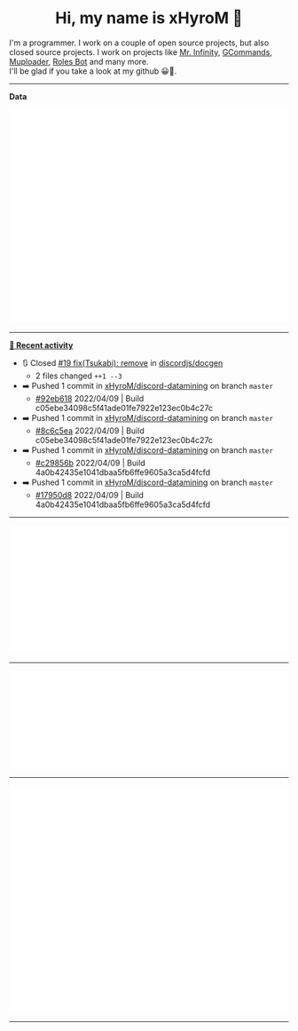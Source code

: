 <p align="center">
    <!-- <img src="https://avatars.githubusercontent.com/u/56601352" width="192" alt="hyro's pfp" /> -->
    <h1 align="center">Hi, my name is xHyroM 👋</h1>
</p>

I'm a programmer. I work on a couple of open source projects, but also closed source projects. I work on projects like [Mr. Infinity](https://discord.com/oauth2/authorize?client_id=720321585625694239&scope=bot%20applications.commands&permissions=8&redirect_uri=https://blobs.gq/imanager&prompt=consent&response_type=code), [GCommands](https://github.com/Garlic-Team/GCommands), [Muploader](https://github.com/xHyroM/Muploder), [Roles Bot](https://github.com/xHyroM/roles-bot) and many more.  
I'll be glad if you take a look at my github 😀👀.

___
**Data**

<img src="https://github.com/xHyroM/xHyroM/blob/master/.cache/base.svg">

___

**[📰 Recent activity](https://github.com/xHyroM)**
* 🔃 Closed [#19 fix(Tsukabi): remove](https://github.com/discordjs/docgen/pull/19) in [discordjs/docgen](https://github.com/discordjs/docgen)
  * 2 files changed `++1 --3`
* ➡️ Pushed 1 commit in [xHyroM/discord-datamining](https://github.com/xHyroM/discord-datamining) on branch `master`
  * [#92eb618](https://github.com/xHyroM/discord-datamining/commit/92eb618) 2022/04/09 | Build c05ebe34098c5f41ade01fe7922e123ec0b4c27c
* ➡️ Pushed 1 commit in [xHyroM/discord-datamining](https://github.com/xHyroM/discord-datamining) on branch `master`
  * [#8c6c5ea](https://github.com/xHyroM/discord-datamining/commit/8c6c5ea) 2022/04/09 | Build c05ebe34098c5f41ade01fe7922e123ec0b4c27c
* ➡️ Pushed 1 commit in [xHyroM/discord-datamining](https://github.com/xHyroM/discord-datamining) on branch `master`
  * [#c29856b](https://github.com/xHyroM/discord-datamining/commit/c29856b) 2022/04/09 | Build 4a0b42435e1041dbaa5fb6ffe9605a3ca5d4fcfd
* ➡️ Pushed 1 commit in [xHyroM/discord-datamining](https://github.com/xHyroM/discord-datamining) on branch `master`
  * [#17950d8](https://github.com/xHyroM/discord-datamining/commit/17950d8) 2022/04/09 | Build 4a0b42435e1041dbaa5fb6ffe9605a3ca5d4fcfd


___

<img src="https://github.com/xHyroM/xHyroM/blob/master/.cache/isocalendar.svg">

___

<img src="https://github.com/xHyroM/xHyroM/blob/master/.cache/languages.svg">

___

<img src="https://github.com/xHyroM/xHyroM/blob/master/.cache/achievements.svg">

___
